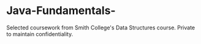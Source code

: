 # Java-Fundamentals-
Selected coursework from Smith College's Data Structures course. Private to maintain confidentiality.
